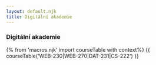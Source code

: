 ```yaml
---
layout: default.njk
title: Digitální akademie
---
```


### Digitální akademie
{% from 'macros.njk' import courseTable with context%}
{{ courseTable('WEB-230|WEB-270|DAT-231|CS-222') }}